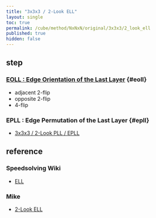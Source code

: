 ```yaml
---
title: "3x3x3 / 2-Look ELL"
layout: single
toc: true
permalink: /cube/method/NxNxN/original/3x3x3/2_look_ell
published: true
hidden: false
---
```


<head>
  <base target="_blank">
</head>



## step

### [EOLL : Edge Orientation of the Last Layer](/cube/method/NxNxN/original/3x3x3/2_look_ell/eoll) {#eoll}

- adjacent 2-flip
- opposite 2-flip
- 4-flip

### EPLL : Edge Permutation of the Last Layer {#epll}

- [3x3x3 / 2-Look PLL / EPLL](/cube/method/NxNxN/original/3x3x3/2_look_pll/epll)



## reference

### Speedsolving Wiki

- [ELL](https://www.speedsolving.com/wiki/index.php/ELL)

### Mike

- [2-Look ELL](https://logiqx.github.io/cubing-algs/html/2lell.html)
